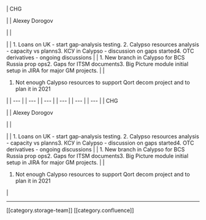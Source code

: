 





| CHG

 | 
| Alexey Dorogov

 | 
|  

 | 
| 1. Loans on UK - start gap-analysis testing. 2. Calypso resources analysis - capacity vs planns3. КСУ in Calypso - discussion on gaps started4. OTC derivatives - ongoing discussions | 
| 1. New branch in Calypso for BCS Russia prop ops2. Gaps for ITSM documents3. Big Picture module initial setup in JIRA for major GM projects. | 
| 
1. Not enough Calypso resources to support Qort decom project and to plan it in 2021

 | 
|  --- | 
|  --- | 
|  --- | 
|  --- | 
|  --- | 
|  --- | 
| CHG

 | 
| Alexey Dorogov

 | 
|  

 | 
| 1. Loans on UK - start gap-analysis testing. 2. Calypso resources analysis - capacity vs planns3. КСУ in Calypso - discussion on gaps started4. OTC derivatives - ongoing discussions | 
| 1. New branch in Calypso for BCS Russia prop ops2. Gaps for ITSM documents3. Big Picture module initial setup in JIRA for major GM projects. | 
| 
1. Not enough Calypso resources to support Qort decom project and to plan it in 2021

 | 







*****

[[category.storage-team]] 
[[category.confluence]] 
